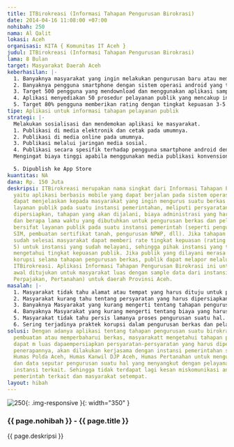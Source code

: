 ```yaml
---
title: ITBirokreasi (Informasi Tahapan Pengurusan Birokrasi)
date: 2014-04-16 11:08:00 +07:00
nohibah: 250
nama: Al Qalit
lokasi: Aceh
organisasi: KITA { Komunitas IT Aceh }
judul: ITBirokreasi (Informasi Tahapan Pengurusan Birokrasi)
lama: 8 Bulan
target: Masyarakat Daerah Aceh
keberhasilan: |-
  1. Banyaknya masyarakat yang ingin melakukan pengurusan baru atau memperbaharui suatu berkas penting yang menyangkut layanan publik pada suatu instansi pemerintahan.
  2. Banyaknya pengguna smartphone dengan sistem operasi android yang terdapat di daerah Aceh.
  3. Target 500 pengguna yang mendownload dan menggunakan aplikasi sampai dengan tahun Maret 2015.
  4. Aplikasi menyediakan 50 prosedur pelayanan publik yang mencakup instansi pertanahan, kepolisian dan perpajakan.
  5. Target 80% pengguna memberikan rating dengan tingkat kepuasan 3-5.
tipe: Aplikasi untuk informasi tahapan pelayanan publik
strategi: |-
  Melakukan sosialisasi dan mendemokan aplikasi ke masyarakat.
  1. Publikasi di media elektronik dan cetak pada umumnya.
  2. Publikasi di media online pada umumnya.
  3. Publikasi melalui jaringan media sosial.
  4. Publikasi secara spesifik terhadap pengguna smartphone android dengan bantuan Komunitas Android Aceh.
  Mengingat biaya tinggi apabila menggunakan media publikasi konvensional, maka prioritas media yang akan digunakan adalah melalui jaringan internet seperti jaringan media berita digital, jaringan media sosial, atau aplikasi seluler.

  5. Dipublish ke App Store
kuantitas: NA
dana: Rp. 150 Juta
deskripsi: ITBirokreasi merupakan nama singkat dari Informasi Tahapan Pengurusan Birokrasi,
  yaitu aplikasi berbasis mobile yang dapat berjalan pada sistem operasi Android yang
  dapat menjelaskan kepada masyarakat yang ingin mengurus suatu berkas yang menyangkut
  layanan publik pada suatu instansi pemerintahan, meliputi persyaratan yang harus
  dipersiapkan, tahapan yang akan dijalani, biaya administrasi yang harus dikeluarkan
  dan berapa lama waktu yang dibutuhkan untuk pengurusan berkas dan pelayanan yang
  bersifat layanan publik pada suatu instansi pemerintah (seperti pengurusan pembuatan/perpanjangan
  SIM, pembuatan sertifikat tanah, pengurusan NPWP, dll). Jika tahapan pengurusan
  sudah selesai masyarakat dapat memberi rate tingkat kepuasan (rating dari 1 s/d
  5) untuk instansi yang sudah melayani, sehingga pihak instansi yang terkait dapat
  mengetahui tingkat kepuasan publik. Jika publik yang dilayani merasa terdapat tindak
  korupsi selama tahapan pengurusan berkas, publik dapat melapor melalui aplikasi
  ITBirokreasi. Aplikasi Informasi Tahapan Pengurusan Birokrasi ini untuk pengembangan
  awal ditujukan untuk masyarakat luas dengan sample data dari instansi pemerintah(Kepolisian,
  Perpajakan, Pertanahan) untuk daerah Provinsi Aceh.
masalah: |-
  1. Masyarakat tidak tahu alamat atau tempat yang harus dituju untuk pengurusan berkas atau hal yang diperlukan.
  2. Masyarakat kurang tahu tentang persyaratan yang harus dipersiapkan untuk pengurusan suatu hal dalam instansi pemerintah. Misalnya persyaratan untuk pembuatan/perpanjangan SIM(Surat Izin Mengemudi), dll.
  3. Banyaknya Masyarakat yang kurang mengerti tentang tahapan pengurusan suatu hal dalam sebuah instansi.
  4. Banyaknya Masyarakat yang kurang mengerti tentang biaya yang harus dikeluarkan untuk mengurus suatu hal, sehingga terjadi pembayaran yang tidak wajar.
  5. Masyarakat tidak tahu persis lamanya proses pengurusan suatu hal.
  6. Sering terjadinya praktek korupsi dalam pengurusan berkas dan pelayanan publik. Juga, pelayanan yang diberikan tidak sesuai dengan prosedur (SOP) yang seharusnya.
solusi: Dengan adanya aplikasi tentang tahapan pengurusan suatu birokrasi yang mencakup
  pembuatan atau memperbaharui berkas, masyarakatt mengetahui tahapan pengurusan dan
  dapat m luas dapaempersiapkan persyaratan-persyaratan yang harus dipenuhi. Dalam
  penerapannya, akan dilakukan kerjasama dengan instansi pemerintahan seperti Divisi
  Humas Polda Aceh, Humas Kanwil DJP Aceh, Humas Pertanahan untuk mengumpulkan informasi
  dan data seputar pengurusan suatu hal yang menyangkut dengan pelayanan publik pada
  instansi terkait. Sehingga tidak terdapat lagi kesan miskomunikasi antara instansi
  pemerintah terkait dan masyarakat setempat.
layout: hibah
---
```


![250](/static/img/hibahcms/250.png){: .img-responsive }{: width="350" }

### {{ page.nohibah }} - {{ page.title }}

{{ page.deskripsi }}
